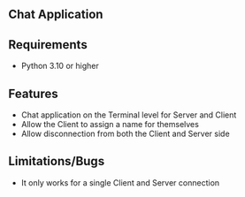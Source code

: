 ## Chat Application
## Requirements
- Python 3.10 or higher
## Features
- Chat application on the Terminal level for Server and Client
- Allow the Client to assign a name for themselves
- Allow disconnection from both the Client and Server side
## Limitations/Bugs
- It only works for a single Client and Server connection
